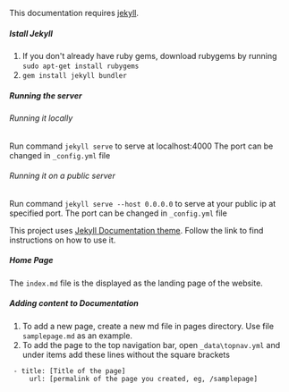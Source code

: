 This documentation requires [jekyll](https://jekyllrb.com/). 

##### Istall Jekyll
1. If you don't already have ruby gems, download rubygems by running `sudo apt-get install rubygems`
2. `gem install jekyll bundler`

##### Running the server 

###### Running it locally
Run command `jekyll serve` to serve at localhost:4000
The port can be changed in `_config.yml` file 

###### Running it on a public server
Run command `jekyll serve --host 0.0.0.0` to serve at your public ip at specified port.
The port can be changed in `_config.yml` file 

This project uses [Jekyll Documentation theme](http://idratherbewriting.com/documentation-theme-jekyll/). Follow the link to find instructions on how to use it.

##### Home Page
The `index.md` file is the displayed as the landing page of the website.

##### Adding content to Documentation
1. To add a new page, create a new md file in pages directory. Use file `samplepage.md` as an example.
2. To add the page to the top navigation bar, open `_data\topnav.yml` and under items add these lines without the square brackets
```
 - title: [Title of the page]
     url: [permalink of the page you created, eg, /samplepage]
```